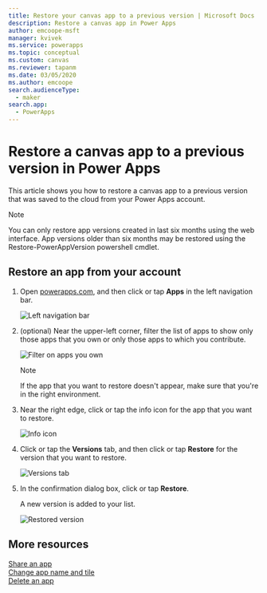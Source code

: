 ```yaml
---
title: Restore your canvas app to a previous version | Microsoft Docs
description: Restore a canvas app in Power Apps
author: emcoope-msft
manager: kvivek
ms.service: powerapps
ms.topic: conceptual
ms.custom: canvas
ms.reviewer: tapanm
ms.date: 03/05/2020
ms.author: emcoope
search.audienceType: 
  - maker
search.app: 
  - PowerApps
---
```

# Restore a canvas app to a previous version in Power Apps
This article shows you how to restore a canvas app to a previous version that was saved to the cloud from your Power Apps account.

> [!NOTE]
> You can only restore app versions created in last six months using the web interface. App versions older than six months may be restored using the Restore-PowerAppVersion powershell cmdlet.

## Restore an app from your account
1. Open [powerapps.com](https://make.powerapps.com?utm_source=padocs&utm_medium=linkinadoc&utm_campaign=referralsfromdoc), and then click or tap **Apps** in the left navigation bar.

    ![Left navigation bar](./media/restore-an-app/file-apps.png)

2. (optional) Near the upper-left corner, filter the list of apps to show only those apps that you own or only those apps to which you contribute.

    ![Filter on apps you own](./media/restore-an-app/filter-list.png)

    > [!NOTE]
   > If the app that you want to restore doesn't appear, make sure that you're in the right environment.

3. Near the right edge, click or tap the info icon for the app that you want to restore.

    ![Info icon](./media/restore-an-app/app-options.png)

4. Click or tap the **Versions** tab, and then click or tap **Restore** for the version that you want to restore.

    ![Versions tab](./media/restore-an-app/restore-button-2.png)

5. In the confirmation dialog box, click or tap **Restore**.  

    A new version is added to your list.

    ![Restored version](./media/restore-an-app/versions-added-2.png)

## More resources
[Share an app](share-app.md)  
[Change app name and tile](set-name-tile.md)  
[Delete an app](delete-app.md)
